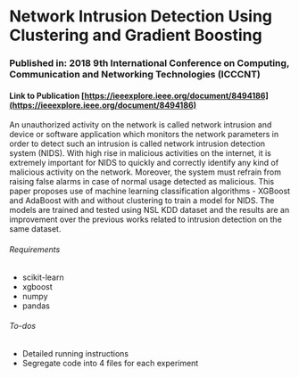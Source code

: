 # Network Intrusion Detection Using Clustering and Gradient Boosting

###  Published in: 2018 9th International Conference on Computing, Communication and Networking Technologies (ICCCNT) 

#### Link to Publication [https://ieeexplore.ieee.org/document/8494186](https://ieeexplore.ieee.org/document/8494186)
An unauthorized activity on the network is called network intrusion and device or software application which monitors the network parameters in order to detect such an intrusion is called network intrusion detection system (NIDS). With high rise in malicious activities on the internet, it is extremely important for NIDS to quickly and correctly identify any kind of malicious activity on the network. Moreover, the system must refrain from raising false alarms in case of normal usage detected as malicious. This paper proposes use of machine learning classification algorithms - XGBoost and AdaBoost with and without clustering to train a model for NIDS. The models are trained and tested using NSL KDD dataset and the results are an improvement over the previous works related to intrusion detection on the same dataset.

###### Requirements
* scikit-learn
* xgboost
* numpy
* pandas

###### To-dos
- Detailed running instructions
- Segregate code into 4 files for each experiment
